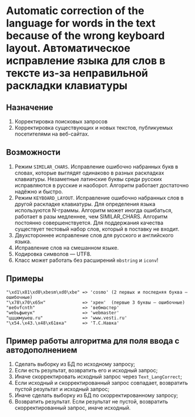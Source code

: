 # Automatic correction of the language for words in the text because of the wrong keyboard layout. Автоматическое исправление языка для слов в тексте из-за неправильной раскладки клавиатуры

## Назначение

1. Корректировка поисковых запросов
1. Корректировка существующих и новых текстов, публикуемых посетителями на веб-сайтах.

## Возможности

1. Режим `SIMILAR_CHARS`. Исправление ошибочно набранных букв в словах, которые выглядят одинаково в разных раскладках клавиатуры. Незаметные латинские буквы среди русских исправляются в русские и наоборот. Алгоритм работает достаточно надёжно и быстро.
1. Режим `KEYBOARD_LAYOUT`. Исправление ошибочно набранных слов в другой раскладке клавиатуры. Для определения языка используются N-граммы. Алгоритм может иногда ошибаться, работает в разы медленнее, чем SIMILAR_CHARS. Алгоритм постоянно совершенствуется. Для поддержания качества существует тестовый набор слов, который в поставку не входит.
1. Двухстороннее исправление слов для русского и английского языка.
1. Исправление слов на смешанном языке.
1. Кодировка символов — UTF8.
1. Класс может работать без расширений `mbstring` и `iconv`!

## Примеры

    "\xd1\x81\xd0\xbesm\xd0\xbe" => 'cosmo' (2 первых и последняя буква — ошибочные)
    "\x78\x70\x65н"              => 'хрен'  (первые 3 буквы — ошибочные)
    "вебvfcnth"                  => 'вебмастер'
    "webьфыеук"                  => 'webmaster'
    "цццюмуыеш.ru"               => 'www.vesti.ru'
    "\x54.\x43.\x48\x61вка"      => 'Т.С.Навка'

## Пример работы алгоритма для поля ввода с автодополнением

1. Сделать выборку из БД по исходному запросу;
1. Если есть результат, возвратить его и исходный запрос;
1. Иначе скорректировать исходный запрос через `Text_LangCorrect`;
1. Если исходный и скорректированный запрос совпадает, возвратить пустой результат и исходный запрос;
1. Иначе сделать выборку из БД по скорректированному запросу;
1. Возвратить результат. Если результат не пустой, возвратить скорректированный запрос, иначе исходный.
